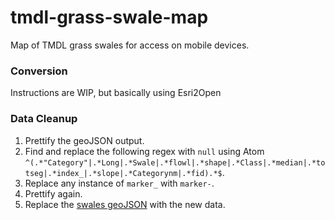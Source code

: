 # tmdl-grass-swale-map
Map of TMDL grass swales for access on mobile devices.

### Conversion

Instructions are WIP, but basically using Esri2Open

### Data Cleanup

1. Prettify the geoJSON output.
2. Find and replace the following regex with `null` using Atom `^(.*"Category"|.*Long|.*Swale|.*flowl|.*shape|.*Class|.*median|.*totseg|.*index_|.*slope|.*Categorynm|.*fid).*$`.
3. Replace any instance of `marker_` with `marker-`.
4. Prettify again.
5. Replace the [swales geoJSON](data\swales.geojson) with the new data.
